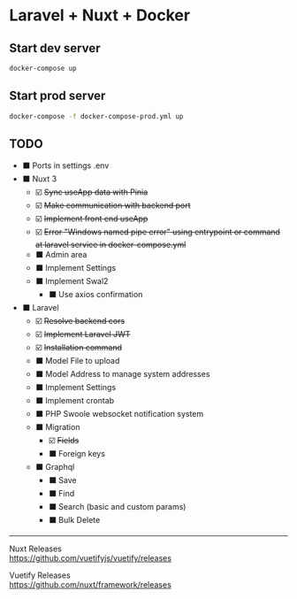 # Laravel + Nuxt + Docker
## Start dev server
```bash
docker-compose up
```

## Start prod server
```bash
docker-compose -f docker-compose-prod.yml up
```

## TODO
- ⬛ Ports in settings .env
- ⬛ Nuxt 3
  - ☑️ ~~Sync useApp data with Pinia~~
  - ☑️ ~~Make communication with backend port~~
  - ☑️ ~~Implement front end useApp~~
  - ☑️ ~~Error "Windows named pipe error" using entrypoint or command at laravel service in docker-compose.yml~~
  - ⬛ Admin area
  - ⬛ Implement Settings
  - ⬛ Implement Swal2
    - ⬛ Use axios confirmation
- ⬛ Laravel
  - ☑️ ~~Resolve backend cors~~
  - ☑️ ~~Implement Laravel JWT~~
  - ☑️ ~~Installation command~~
  - ⬛ Model File to upload
  - ⬛ Model Address to manage system addresses
  - ⬛ Implement Settings
  - ⬛ Implement crontab
  - ⬛ PHP Swoole websocket notification system
  - ⬛ Migration
    - ☑️ ~~Fields~~
    - ⬛ Foreign keys
  - ⬛ Graphql
    - ⬛ Save
    - ⬛ Find
    - ⬛ Search (basic and custom params)
    - ⬛ Bulk Delete

<hr />

Nuxt Releases <br />
https://github.com/vuetifyjs/vuetify/releases

Vuetify Releases <br />
https://github.com/nuxt/framework/releases
